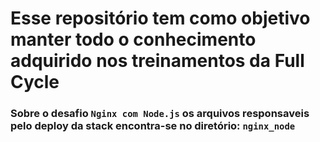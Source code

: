 # Esse repositório tem como objetivo manter todo o conhecimento adquirido nos treinamentos da Full Cycle

### Sobre o desafio `Nginx com Node.js` os arquivos responsaveis pelo deploy da stack encontra-se no diretório: `nginx_node`